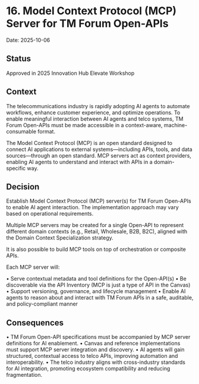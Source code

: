 # 16. Model Context Protocol (MCP) Server for TM Forum Open-APIs

Date: 2025-10-06

## Status

Approved in 2025 Innovation Hub Elevate Workshop

## Context

The telecommunications industry is rapidly adopting AI agents to automate workflows, enhance customer experience, and optimize operations. To enable meaningful interaction between AI agents and telco systems, TM Forum Open-APIs must be made accessible in a context-aware, machine-consumable format.

The Model Context Protocol (MCP) is an open standard designed to connect AI applications to external systems—including APIs, tools, and data sources—through an open standard. MCP servers act as context providers, enabling AI agents to understand and interact with APIs in a domain-specific way.

## Decision

Establish Model Context Protocol (MCP) server(s) for TM Forum Open-APIs to enable AI agent interaction. The implementation approach may vary based on operational requirements.

Multiple MCP servers may be created for a single Open-API to represent different domain contexts (e.g., Retail, Wholesale, B2B, B2C), aligned with the Domain Context Specialization strategy.

It is also possible to build MCP tools on top of orchestration or composite APIs.

Each MCP server will:

• Serve contextual metadata and tool definitions for the Open-API(s)
• Be discoverable via the API Inventory (MCP is just a type of API in the Canvas)
• Support versioning, governance, and lifecycle management
• Enable AI agents to reason about and interact with TM Forum APIs in a safe, auditable, and policy-compliant manner


## Consequences

• TM Forum Open-API specifications must be accompanied by MCP server definitions for AI enablement.
• Canvas and reference implementations must support MCP server integration and discovery.
• AI agents will gain structured, contextual access to telco APIs, improving automation and interoperability.
• The telco industry aligns with cross-industry standards for AI integration, promoting ecosystem compatibility and reducing fragmentation.

